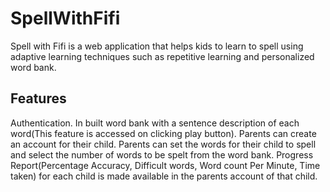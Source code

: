 # SpellWithFifi

Spell with Fifi is a web application that helps kids to learn to spell using adaptive learning techniques such as repetitive learning and personalized word bank.

## Features

Authentication.
In built word bank with a sentence description of each word(This feature is accessed on clicking play button).
Parents can create an account for their child.
Parents can set the words for their child to spell and select the number of words to be spelt from the word bank.
Progress Report(Percentage Accuracy, Difficult words, Word count Per Minute, Time taken) for each child is made available in the parents account of that child. 
